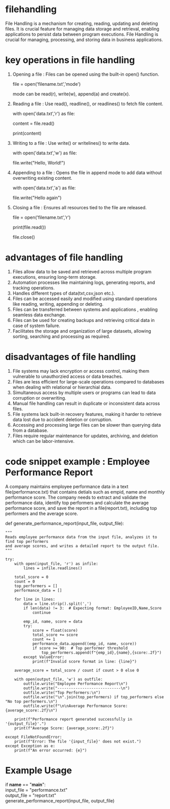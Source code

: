# filehandling

File Handling is a mechanism for creating, reading, updating and deleting files. It is crucial feature for managing data storage and retrieval, enabling applications to persist data between program executions. File Handling is crucial for managing, processing, and storing data in business applications. 

# key operations in file handling

1. Opening a file : Files can be opened using the built-in open() function.

   file = open('filename.txt','mode')

   mode can be read(r), write(w), append(a) and create(x).

3. Reading a file : Use read(), readline(), or readlines() to fetch file content.

   with open('data.txt','r') as file:

   content = file.read()

   print(content)

5. Writing to a file : Use write() or writelines() to write data.

   with open('data.txt','w') as file:

   file.write("Hello, World!")

7. Appending to a file : Opens the file in append mode to add data without overwriting existing content.

   with open('data.txt','a') as file:

   file.write("Hello again")

9. Closing a file : Ensures all resources tied to the file are released.

   file = open('filename.txt','r')

   print(file.read())

   file.close()

# advantages of file handling

1. Files allow data to be saved and retrieved across multiple program executions, ensuring long-term storage.
2. Automation processes like maintaining logs, generating reports, and tracking operations.
3. Handles different types of data(txt,csv,json etc.).
4. Files can be accessed easily and modified using standard operations like reading, writing, appending or deleting.
5. Files can be transferred between systems and applications , enabling seamless data exchange.
6. Files can be used for creating backups and retrieving critical data in case of system failure.
7. Facilitates the storage and organization of large datasets, allowing sorting, searching and processing as required.

# disadvantages of file handling

1. File systems may lack encryption or access control, making them vulnerable to unauthorzied access or data breaches.
2. Files are less efficient for large-scale operations compared to databases when dealing with relational or hierarchial data.
3. Simultaneous access by multiple users or programs can lead to data corruption or overwriting.
4. Manual file handling can result in duplicate or inconsistent data across files.
5. File systems lack built-in recovery features, making it harder to retrieve data lost due to accident deletion or corruption.
6. Accessing and processing large files can be slower than querying data from a database.
7. Files require regular maintenance for updates, archiving, and deletion which can be labor-intensive.

# code snippet example : Employee Performance Report

A company maintains employee performance data in a text file(performance.txt) that contains detials such as empid, name and monthly performance score. The company needs to extract and validate the performance data, identify top performers and calculate the average performance score, and save the report in a file(report.txt), including top performers and the average score.



def generate_performance_report(input_file, output_file):
    
    """
    Reads employee performance data from the input file, analyzes it to find top performers 
    and average scores, and writes a detailed report to the output file.
    """
    
    try:
        with open(input_file, 'r') as infile:
            lines = infile.readlines()
        
        total_score = 0
        count = 0
        top_performers = []
        performance_data = []

        for line in lines:
            data = line.strip().split(',')
            if len(data) != 3:  # Expecting format: EmployeeID,Name,Score
                continue

            emp_id, name, score = data
            try:
                score = float(score)
                total_score += score
                count += 1
                performance_data.append((emp_id, name, score))
                if score >= 90:  # Top performer threshold
                    top_performers.append(f"{emp_id},{name},{score:.2f}")
            except ValueError:
                print(f"Invalid score format in line: {line}")

        average_score = total_score / count if count > 0 else 0

        with open(output_file, 'w') as outfile:
            outfile.write("Employee Performance Report\n")
            outfile.write("----------------------------\n")
            outfile.write("Top Performers:\n")
            outfile.write("\n".join(top_performers) if top_performers else "No top performers.\n")
            outfile.write(f"\n\nAverage Performance Score: {average_score:.2f}\n")

        print(f"Performance report generated successfully in '{output_file}'.")
        print(f"Average Score: {average_score:.2f}")

    except FileNotFoundError:
        print(f"Error: The file '{input_file}' does not exist.")
    except Exception as e:
        print(f"An error occurred: {e}")

# Example Usage

if __name__ == "__main__":    
    input_file = "performance.txt"  
    output_file = "report.txt"     
    generate_performance_report(input_file, output_file)


